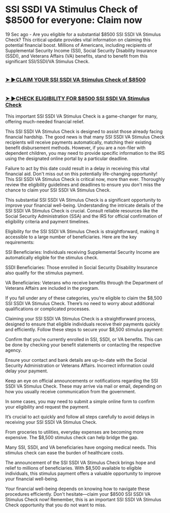 # SSI SSDI VA Stimulus Check of $8500 for everyone: Claim now

19 Sec ago - Are you eligible for a substantial $8500 SSI SSDI VA Stimulus Check? This critical update provides vital information on claiming this potential financial boost. Millions of Americans, including recipients of Supplemental Security Income (SSI), Social Security Disability Insurance (SSDI), and Veterans Affairs (VA) benefits, stand to benefit from this significant SSI/SSDI/VA Stimulus Check.

# <h3><a href="https://t.co/wzuH2X6gn8">➤ ►CLAIM YOUR SSI SSDI VA Stimulus Check of $8500</a></h3>

# <h3><a href="https://t.co/wzuH2X6gn8">➤ ►CHECK ELIGIBILITY FOR $8500 SSI SSDI VA Stimulus Check</a></h3>

This important SSI SSDI VA Stimulus Check is a game-changer for many, offering much-needed financial relief.

This SSI SSDI VA Stimulus Check is designed to assist those already facing financial hardship. The good news is that many SSI SSDI VA Stimulus Check recipients will receive payments automatically, matching their existing benefit disbursement methods. However, if you are a non-filer with dependent children, you may need to provide specific information to the IRS using the designated online portal by a particular deadline.

Failure to act by this date could result in a delay in receiving this vital financial aid. Don't miss out on this potentially life-changing opportunity! This SSI SSDI VA Stimulus Check is critical now, more than ever. Thoroughly review the eligibility guidelines and deadlines to ensure you don't miss the chance to claim your SSI SSDI VA Stimulus Check.

This substantial SSI SSDI VA Stimulus Check is a significant opportunity to improve your financial well-being. Understanding the intricate details of the SSI SSDI VA Stimulus Check is crucial. Consult reliable resources like the Social Security Administration (SSA) and the IRS for official confirmation of eligibility criteria and payment timelines.

Eligibility for the SSI SSDI VA Stimulus Check is straightforward, making it accessible to a large number of beneficiaries. Here are the key requirements:

SSI Beneficiaries: Individuals receiving Supplemental Security Income are automatically eligible for the stimulus check.

SSDI Beneficiaries: Those enrolled in Social Security Disability Insurance also qualify for the stimulus payment.

VA Beneficiaries: Veterans who receive benefits through the Department of Veterans Affairs are included in the program.

If you fall under any of these categories, you’re eligible to claim the $8,500 SSI SSDI VA Stimulus Check. There’s no need to worry about additional qualifications or complicated processes.

Claiming your SSI SSDI VA Stimulus Check is a straightforward process, designed to ensure that eligible individuals receive their payments quickly and efficiently. Follow these steps to secure your $8,500 stimulus payment:

Confirm that you’re currently enrolled in SSI, SSDI, or VA benefits. This can be done by checking your benefit statements or contacting the respective agency.

Ensure your contact and bank details are up-to-date with the Social Security Administration or Veterans Affairs. Incorrect information could delay your payment.

Keep an eye on official announcements or notifications regarding the SSI SSDI VA Stimulus Check. These may arrive via mail or email, depending on how you usually receive communication from the government.

In some cases, you may need to submit a simple online form to confirm your eligibility and request the payment.

It’s crucial to act quickly and follow all steps carefully to avoid delays in receiving your SSI SSDI VA Stimulus Check.

From groceries to utilities, everyday expenses are becoming more expensive. The $8,500 stimulus check can help bridge the gap.

Many SSI, SSDI, and VA beneficiaries have ongoing medical needs. This stimulus check can ease the burden of healthcare costs.

The announcement of the SSI SSDI VA Stimulus Check brings hope and relief to millions of beneficiaries. With $8,500 available to eligible individuals, this stimulus payment offers a valuable opportunity to improve your financial well-being.

Your financial well-being depends on knowing how to navigate these procedures efficiently. Don't hesitate—claim your $8500 SSI SSDI VA Stimulus Check now! Remember, this is an important SSI SSDI VA Stimulus Check opportunity that you do not want to miss.
